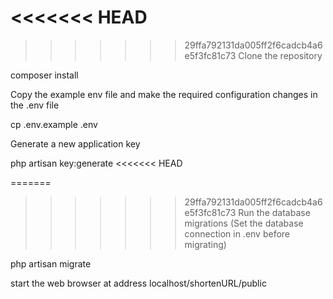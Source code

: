 <<<<<<< HEAD
=======


>>>>>>> 29ffa792131da005ff2f6cadcb4a6e5f3fc81c73
Clone the repository

composer install

Copy the example env file and make the required configuration changes in the .env file

cp .env.example .env

Generate a new application key

php artisan key:generate
<<<<<<< HEAD

=======
    
>>>>>>> 29ffa792131da005ff2f6cadcb4a6e5f3fc81c73
Run the database migrations (Set the database connection in .env before migrating)

php artisan migrate

start the web browser at address localhost/shortenURL/public
